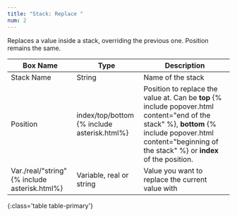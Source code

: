 ```yaml
---
title: "Stack: Replace "
num: 2
---
```


Replaces a value inside a stack, overriding the previous one. Position remains the same.

| Box Name | Type | Description | 
|-------|--------|--------
|Stack Name	|String	| Name of the stack
|Position|index/top/bottom {% include asterisk.html%}|Position to replace the value at. Can be **top** {% include popover.html content="end of the stack" %}, **bottom** {% include popover.html content="beginning of the stack" %} or **index** of the position. 
|Var./real/"string" {% include asterisk.html%}| Variable, real or string | Value you want to replace the current value with
{:class='table table-primary'}







